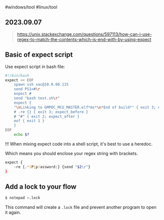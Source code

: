 #windows/tool #linux/tool
## 2023.09.07

> https://unix.stackexchange.com/questions/597113/how-can-i-use-regex-to-match-the-contents-which-is-end-with-by-using-expect

## Basic of expect script

Use expect script in bash file:

```bash
#!/bin/bash
expect << EOF
    spawn ssh xac@10.9.60.115
    send PS1=#\r
    expect #
    send "bash test.sh\r"
    expect {
    "\nLinking to GMPOC_MCU_MASTER.elf*ms*\n*End of build*" { exit 3; expect_after }
    # -re {} { exit 3; expect_before }
    # "#" { exit 2; expect_after }
    eof { exit 1 }
    }
EOF
    echo $?
```

!!! When mixing expect code into a shell script, it's best to use a heredoc.

Which means you should enclose your regex string with brackets.

```bash
expect {
    -re {.*(P|p)assword:} {send "$2\r"}
}
```


## Add a lock to your flow

```bash
$ notepad >.lock
```

This command will create a `.lock` file and prevent another program to open it again.